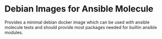# Debian Images for Ansible Molecule

Provides a minimal debian docker image which can be used with ansible molecule tests and should provide most packages needed for builtin ansible modules.

